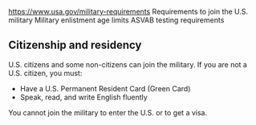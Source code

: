 

https://www.usa.gov/military-requirements
Requirements to join the U.S. military
Military enlistment age limits
ASVAB testing requirements

**Citizenship and residency**
-----------------------------

U.S. citizens and some non-citizens can join the military. If you are not a U.S. citizen, you must:

* Have a U.S. Permanent Resident Card (Green Card)
* Speak, read, and write English fluently

You cannot join the military to enter the U.S. or to get a visa.
